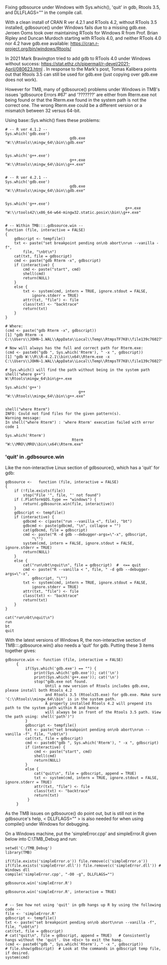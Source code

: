 Fixing gdbsource under Windows with Sys.which(), 'quit' in gdb, Rtools 3.5, and DLLFLAGS="" in the compile call.

With a clean install of CRAN R ver 4.2.1 and RTools 4.2, without RTools 3.5 installed, gdbsource() under Windows fails due to a missing gdb.exe. Jeroen Ooms took over maintaining RTools for Windows R from Prof. Brian Ripley and Duncan Murdoch starting with RTools 4.0, and neither RTools 4.0 nor 4.2 have gdb.exe available: https://cran.r-project.org/bin/windows/Rtools/

In 2021 Mark Bravington tried to add gdb to RTools 4.0 under Windows without success: https://stat.ethz.ch/pipermail/r-devel/2021-April/080623.html . In response to the Mark's post, Tomas Kalibera points out that Rtools 3.5 can still be used for gdb.exe (just copying over gdb.exe does not work).

However for TMB, many of gdbsource() problems under Windows in TMB's issues 'gdbsource Errors #67' and '???????' are either from Rterm.exe not being found or that the Rterm.exe found in the system path is not the correct one.  The wrong Rterm.exe could be a different version or a mismatch between 32 versus 64-bit.

Using base::Sys.which() fixes these problems:

    # -- R ver 4.1.2 --    
    Sys.which('gdb.exe')
                                 gdb.exe 
    "W:\\Rtools\\mingw_64\\bin\\gdb.exe" 
    
    
    Sys.which('g++.exe')
                                 g++.exe 
    "W:\\Rtools\\mingw_64\\bin\\g++.exe" 
    
    
    # -- R ver 4.2.1 --    
    Sys.which('gdb.exe')
                                 gdb.exe 
    "W:\\Rtools\\mingw_64\\bin\\gdb.exe" 
    
    
    Sys.which('g++.exe')
                                                          g++.exe 
    "W:\\rtools42\\x86_64-w64-mingw32.static.posix\\bin\\g++.exe" 
    
    
    # -- Within TMB:::.gdbsource.win --        
    function (file, interactive = FALSE) 
    {
        gdbscript <- tempfile()
        txt <- paste("set breakpoint pending on\nb abort\nrun --vanilla -f", 
            file, "\nbt\n")
        cat(txt, file = gdbscript)
        cmd <- paste("gdb Rterm -x", gdbscript)
        if (interactive) {
            cmd <- paste("start", cmd)
            shell(cmd)
            return(NULL)
        }
        else {
            txt <- system(cmd, intern = TRUE, ignore.stdout = FALSE, 
                ignore.stderr = TRUE)
            attr(txt, "file") <- file
            class(txt) <- "backtrace"
            return(txt)
        }
    }

    # Where:
    (cmd <- paste("gdb Rterm -x", gdbscript))
    [1] "gdb Rterm -x C:\\Users\\JOHN~1.WAL\\AppData\\Local\\Temp\\RtmpsTF7K8\\file139c76027"
        
    # Now will always has the full and correct path for Rterm.exe:
    (cmd <- paste0("gdb ", Sys.which('Rterm'), " -x ", gdbscript))
    [1] "gdb W:\\R\\R-4.2.1\\bin\\x64\\Rterm.exe -x C:\\Users\\JOHN~1.WAL\\AppData\\Local\\Temp\\RtmpsTF7K8\\file139c76027"

    # Sys.which() will find the path without being in the system path
    shell("where g++")
    W:\Rtools\mingw_64\bin\g++.exe
    
    Sys.which('g++')
                                     g++ 
    "W:\\Rtools\\mingw_64\\bin\\g++.exe" 
    
    
    shell("where Rterm")
    INFO: Could not find files for the given pattern(s).
    Warning message:
    In shell("where Rterm") : 'where Rterm' execution failed with error code 1
    
    Sys.which('Rterm')
                                  Rterm 
    "W:\\MRO\\MRO\\bin\\x64\\Rterm.exe" 

    

    
 ### 'quit' in .gdbsource.win    
    
Like the non-interactive Linux section of gdbsource(), which has a 'quit' for gdb: 
    
    gdbsource <-   function (file, interactive = FALSE) 
    {
        if (!file.exists(file)) 
            stop("File '", file, "' not found")
        if (.Platform$OS.type == "windows") {
            return(.gdbsource.win(file, interactive))
        }
        gdbscript <- tempfile()
        if (interactive) {
            gdbcmd <- c(paste("run --vanilla <", file), "bt")
            gdbcmd <- paste(gdbcmd, "\n", collapse = "")
            cat(gdbcmd, file = gdbscript)
            cmd <- paste("R -d gdb --debugger-args=\"-x", gdbscript, 
                "\"")
            system(cmd, intern = FALSE, ignore.stdout = FALSE, ignore.stderr = TRUE)
            return(NULL)
        }
        else {
            cat("run\nbt\nquit\n", file = gdbscript)  #  <== quit
            cmd <- paste("R --vanilla < ", file, " -d gdb --debugger-args=\"-x", 
                gdbscript, "\"")
            txt <- system(cmd, intern = TRUE, ignore.stdout = FALSE, 
                ignore.stderr = TRUE)
            attr(txt, "file") <- file
            class(txt) <- "backtrace"
            return(txt)
        }
    }

    cat("run\nbt\nquit\n")
    run
    bt
    quit
    
With the latest versions of Windows R, the non-interactive section of TMB:::.gdbsource.win() also needs a 'quit' for gdb. Putting these 3 items together gives:


    gdbsource.win <- function (file, interactive = FALSE) 
         {
             if(Sys.which('gdb.exe') == "") {
                 print(Sys.which('gdb.exe')); cat('\n')
                 print(Sys.which('g++.exe')); cat('\n')             
                 stop("gdb.exe not found. 
                      Until a new version of Rtools includes gdb.exe, please install both Rtools 4.2
                      and Rtools 3.5 (Rtools35.exe) for gdb.exe. Make sure 'C:\\Rtools\\mingw_64\\bin' is in the system path.
                      A properly installed Rtools 4.2 will prepend its path to the system path within R and hence
                      will always be in front of the Rtools 3.5 path. View the path using: shell('path')")
             }         
             gdbscript <- tempfile()
             txt <- paste("set breakpoint pending on\nb abort\nrun --vanilla -f", file, "\nbt\n")
             cat(txt, file = gdbscript)
             cmd <- paste0("gdb ", Sys.which('Rterm'), " -x ", gdbscript)
             if (interactive) {
                 cmd <- paste("start", cmd)
                 shell(cmd)
                 return(NULL)
             }
             else {
                 cat("quit\n", file = gdbscript, append = TRUE)   
                 txt <- system(cmd, intern = TRUE, ignore.stdout = FALSE, ignore.stderr = TRUE)
                 attr(txt, "file") <- file
                 class(txt) <- "backtrace"
                 return(txt)
              }
         }
  
   
   
As the TMB issues on gdbsource() do point out, but is still not in the gdbsource's help, < DLLFLAGS="" > is also needed for when using compile() under Windows for debugging.
   
On a Windows machine, put the 'simpleError.cpp' and simpleError.R given below into C:\TMB_Debug and run:
   
    setwd('C:/TMB_Debug')
    library(TMB)
 
    if(file.exists('simpleError.o')) file.remove(c('simpleError.o'))
    if(file.exists('simpleError.dll')) file.remove(c('simpleError.dll')) # Windows dll 
    compile('simpleError.cpp', "-O0 -g", DLLFLAGS="")     
      
    gdbsource.win('simpleError.R') 
   
    gdbsource.win('simpleError.R', interactive = TRUE) 
    
    
    # -- See how not using 'quit' in gdb hangs up R by using the following code --
    file <- 'simpleError.R'
    gdbscript <- tempfile()
    txt <- paste("set breakpoint pending on\nb abort\nrun --vanilla -f", file, "\nbt\n")
    cat(txt, file = gdbscript)
    # cat("quit\n", file = gdbscript, append = TRUE)   # Consistently hangs without the 'quit'. Use <Esc> to exit the hang.
    (cmd <- paste0("gdb ", Sys.which('Rterm'), " -x ", gdbscript))
    # file.show(gdbscript)  # Look at the commands in gdbscript temp file, if desired.
    system(cmd)
      
      
    
